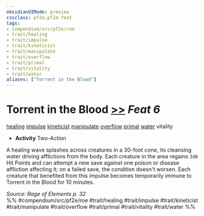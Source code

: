 ```yaml
---
obsidianUIMode: preview
cssclass: pf2e,pf2e-feat
tags:
- compendium/src/pf2e/roe
- trait/healing
- trait/impulse
- trait/kineticist
- trait/manipulate
- trait/overflow
- trait/primal
- trait/vitality
- trait/water
aliases: ["Torrent in the Blood"]
---
```

# Torrent in the Blood  [>>](chapter-9-playing-the-game.md#Actions "Two-Action") *Feat 6*  
[healing](healing.md "Healing Effect Trait")  [impulse](impulse-roe.md "Impulse Action & Ability Trait")  [kineticist](kineticist-roe.md "Kineticist Class Trait")  [manipulate](manipulate.md "Manipulate General Trait")  [overflow](overflow-roe.md "Overflow Action & Ability Trait")  [primal](primal.md "Primal Tradition Trait")  [water](water.md "Water Energy & Element Trait")  vitality  

- **Activity** Two-Action

A healing wave splashes across creatures in a 30-foot cone, its cleansing water driving afflictions from the body. Each creature in the area regains `3d8` Hit Points and can attempt a new save against one poison or disease affliction affecting it; on a failed save, the condition doesn't worsen. Each creature that benefited from this impulse becomes temporarily immune to Torrent in the Blood for 10 minutes.

*Source: Rage of Elements p. 32*  
%% #compendium/src/pf2e/roe #trait/healing #trait/impulse #trait/kineticist #trait/manipulate #trait/overflow #trait/primal #trait/vitality #trait/water %%